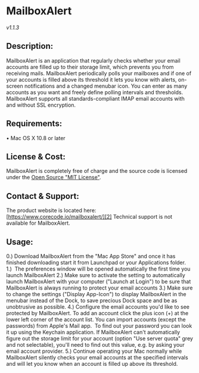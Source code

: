 
# MailboxAlert
*v1.1.3*

## Description:
MailboxAlert is an application that regularly checks whether your email accounts are filled up to their storage limit, which prevents you from receiving mails. MailboxAlert periodically polls your mailboxes and if one of your accounts is filled above its threshold it lets you know with alerts, on-screen notifications and a changed menubar icon. You can enter as many accounts as you want and freely define polling intervals and thresholds. MailboxAlert supports all standards-compliant IMAP email accounts with and without SSL encryption.

## Requirements:
• Mac OS X 10.8 or later

## License &amp; Cost:
MailboxAlert is completely free of charge and the source code is licensed under the [Open Source "MIT License"][1].

## Contact &amp; Support:
The product website is located here: [https://www.corecode.io/mailboxalert/][2]
Technical support is not available for MailboxAlert.

## Usage:
0.) Download MailboxAlert from the "Mac App Store" and once it has finished downloading start it from Launchpad or your Applications folder.
1.)  The preferences window will be opened automatically the first time you launch MailboxAlert
2.) Make sure to activate the setting to automatically launch MailboxAlert with your computer ("Launch at Login") to be sure that MailboxAlert is always running to protect your email accounts
3.) Make sure to change the settings ("Display App-Icon") to display MailboxAlert in the menubar instead of the Dock, to save precious Dock space and be as unobtrusive as possible.
4.) Configure the email accounts you'd like to see protected by MailboxAlert. To add an account click the plus icon (+) at the lower left corner of the account list. You can import accounts (except the passwords) from Apple's Mail app.  To find out your password you can look it up using the Keychain application. If MailboxAlert can't automatically figure out the storage limit for your account (option "Use server quota" grey and not selectable), you'll need to find out this value, e.g. by asking your email account provider.
5.) Continue operating your Mac normally while MailboxAlert silently checks your email accounts at the specified intervals and will let you know when an account is filled up above its threshold.

[1]: https://opensource.org/licenses/mit-license.php
[2]: https://www.corecode.io/mailboxalert/

